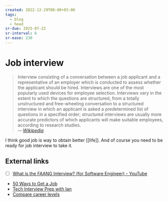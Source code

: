```yaml
---
created: 2022-12-29T00:00+03:00
tags:
  - blog
  - head
sr-due: 2025-07-22
sr-interval: 6
sr-ease: 230
---
```


# Job interview

> Interview consisting of a conversation between a job applicant and a representative of an employer which is conducted to assess whether the applicant should be hired. Interviews are one of the most popularly used devices for employee selection. Interviews vary in the extent to which the questions are structured, from a totally unstructured and free-wheeling conversation to a structured interview in which an applicant is asked a predetermined list of questions in a specified order; structured interviews are usually more accurate predictors of which applicants will make suitable employees, according to research studies.\
> — <cite>[Wikipedia](https://en.wikipedia.org/wiki/Interview)</cite>

I think good job is way to obtain better [[life]]. And of course you need to be ready for job interview to take it.

## External links

- [ ] [What is the FAANG Interview? (for Software Engineer) - YouTube](https://www.youtube.com/watch?v=RoHI83C9Fyk)
- [50 Ways to Get a Job](https://50waystogetajob.com/)
- [Tech Interview Prep with Ian](https://techinterview.guide/)
- [Compare career levels](https://www.levels.fyi/)
